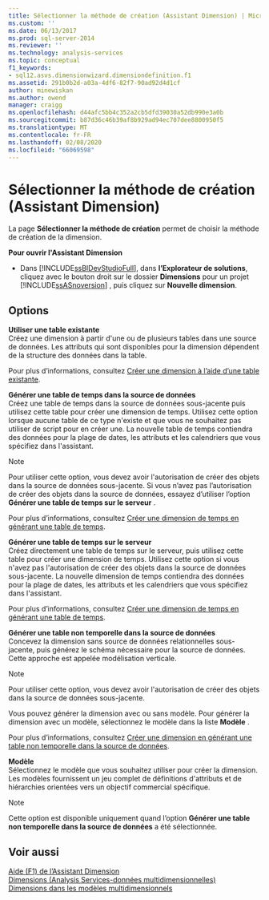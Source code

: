 ```yaml
---
title: Sélectionner la méthode de création (Assistant Dimension) | Microsoft Docs
ms.custom: ''
ms.date: 06/13/2017
ms.prod: sql-server-2014
ms.reviewer: ''
ms.technology: analysis-services
ms.topic: conceptual
f1_keywords:
- sql12.asvs.dimensionwizard.dimensiondefinition.f1
ms.assetid: 291b0b2d-a03a-4df6-82f7-90ad92d4d1cf
author: minewiskan
ms.author: owend
manager: craigg
ms.openlocfilehash: d44afc5bb4c352a2cb5dfd39030a52db990e3a0b
ms.sourcegitcommit: b87d36c46b39af8b929ad94ec707dee8800950f5
ms.translationtype: MT
ms.contentlocale: fr-FR
ms.lasthandoff: 02/08/2020
ms.locfileid: "66069598"
---
```

# <a name="select-creation-method-dimension-wizard"></a>Sélectionner la méthode de création (Assistant Dimension)
  La page **Sélectionner la méthode de création** permet de choisir la méthode de création de la dimension.  
  
 **Pour ouvrir l'Assistant Dimension**  
  
-   Dans [!INCLUDE[ssBIDevStudioFull](../includes/ssbidevstudiofull-md.md)], dans **l’Explorateur de solutions**, cliquez avec le bouton droit sur le dossier **Dimensions** pour un projet [!INCLUDE[ssASnoversion](../includes/ssasnoversion-md.md)] , puis cliquez sur **Nouvelle dimension**.  
  
## <a name="options"></a>Options  
 **Utiliser une table existante**  
 Créez une dimension à partir d'une ou de plusieurs tables dans une source de données. Les attributs qui sont disponibles pour la dimension dépendent de la structure des données dans la table.  
  
 Pour plus d’informations, consultez [Créer une dimension à l’aide d’une table existante](multidimensional-models/create-a-dimension-by-using-an-existing-table.md).  
  
 **Générer une table de temps dans la source de données**  
 Créez une table de temps dans la source de données sous-jacente puis utilisez cette table pour créer une dimension de temps. Utilisez cette option lorsque aucune table de ce type n'existe et que vous ne souhaitez pas utiliser de script pour en créer une. La nouvelle table de temps contiendra des données pour la plage de dates, les attributs et les calendriers que vous spécifiez dans l'assistant.  
  
> [!NOTE]  
>  Pour utiliser cette option, vous devez avoir l'autorisation de créer des objets dans la source de données sous-jacente. Si vous n’avez pas l’autorisation de créer des objets dans la source de données, essayez d’utiliser l’option **Générer une table de temps sur le serveur** .  
  
 Pour plus d’informations, consultez [Créer une dimension de temps en générant une table de temps](multidimensional-models/create-a-time-dimension-by-generating-a-time-table.md).  
  
 **Générer une table de temps sur le serveur**  
 Créez directement une table de temps sur le serveur, puis utilisez cette table pour créer une dimension de temps. Utilisez cette option si vous n'avez pas l'autorisation de créer des objets dans la source de données sous-jacente. La nouvelle dimension de temps contiendra des données pour la plage de dates, les attributs et les calendriers que vous spécifiez dans l'assistant.  
  
 Pour plus d’informations, consultez [Créer une dimension de temps en générant une table de temps](multidimensional-models/create-a-time-dimension-by-generating-a-time-table.md).  
  
 **Générer une table non temporelle dans la source de données**  
 Concevez la dimension sans source de données relationnelles sous-jacente, puis générez le schéma nécessaire pour la source de données. Cette approche est appelée modélisation verticale.  
  
> [!NOTE]  
>  Pour utiliser cette option, vous devez avoir l'autorisation de créer des objets dans la source de données sous-jacente.  
  
 Vous pouvez générer la dimension avec ou sans modèle. Pour générer la dimension avec un modèle, sélectionnez le modèle dans la liste **Modèle** .  
  
 Pour plus d’informations, consultez [Créer une dimension en générant une table non temporelle dans la source de données](multidimensional-models/create-a-dimension-by-generating-a-non-time-table-in-the-data-source.md).  
  
 **Modèle**  
 Sélectionnez le modèle que vous souhaitez utiliser pour créer la dimension. Les modèles fournissent un jeu complet de définitions d'attributs et de hiérarchies orientées vers un objectif commercial spécifique.  
  
> [!NOTE]  
>  Cette option est disponible uniquement quand l’option **Générer une table non temporelle dans la source de données** a été sélectionnée.  
  
## <a name="see-also"></a>Voir aussi  
 [Aide (F1) de l’Assistant Dimension](dimension-wizard-f1-help.md)   
 [Dimensions &#40;Analysis Services-données multidimensionnelles&#41;](multidimensional-models-olap-logical-dimension-objects/dimensions-analysis-services-multidimensional-data.md)   
 [Dimensions dans les modèles multidimensionnels](multidimensional-models/dimensions-in-multidimensional-models.md)  
  
  

